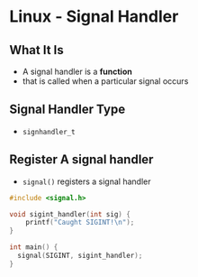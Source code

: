 # Linux - Signal Handler

## What It Is

- A signal handler is a **function**
- that is called when a particular signal occurs

## Signal Handler Type

- `signhandler_t`

## Register A signal handler

- `signal()` registers a signal handler

```c
#include <signal.h>

void sigint_handler(int sig) {
    printf("Caught SIGINT!\n");
}

int main() {
  signal(SIGINT, sigint_handler);
}
```

